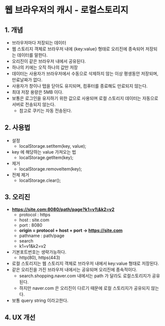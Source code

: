 # 웹 브라우저의 캐시 - 로컬스토리지

## 1. 개념&#x20;

* 브라우저마다 저장되는 데이터&#x20;
* 웹 스토리지 객체로 브라우저 내에 {key:value} 형태로 오리진에 종속되어 저장되는 데이터를 말한다.&#x20;
* 오리진이 같은 브라우저 내에서 공유된다.&#x20;
* 하나의 키에는 오직 하나의 값만 저장&#x20;
* 데이터는 사용자가 브라우저에서 수동으로 삭제하지 않는 이상 평생동안 저장되며, 만료날짜가 없다.&#x20;
* 사용자가 창이나 탭을 닫아도 유지되며, 컴퓨터를 종료해도 만료되지 않는다.&#x20;
* 최대 저장 용량은 5MB 이다.&#x20;
* 보통은 로그인을 유지하기 위한 값으로 사용되며 로컬 스토리지 데이터는 자동으로 서버로 전송되지 않는다.&#x20;
  * 참고로 쿠키는 자동 전송된다.&#x20;

## 2. 사용법&#x20;

* 설정
  * localStorage.setItem(key, value);&#x20;
* key 에 해당하는 value 가져오는 법&#x20;
  * localStorage.getItem(key);
* 제거&#x20;
  * localStorage.removeItem(key);
* 전체 제거&#x20;
  * localStorage.clear();

## 3. 오리진&#x20;

* **https://site.com:8080/path/page?k1=v1\&k2=v2**
  * protocol : https
  * host : site.com
  * port : 8080&#x20;
  * **origin = protocol + host + port -> https://site.com**
  * pathname : path/page
  * search
  * k1=v1\&k2=v2
* 기본포트번호는 생략가능하다. &#x20;
  * http(80), https(443)&#x20;
* 로컬 스토리지는 웹 스토리지 객체로 브라우저 내에서 key:value 형태로 저장된다.&#x20;
* 같은 오리진을 가진 브라우저 내에서는 공유되며 오리진에 종속적이다.&#x20;
  * search.shopping.naver.com 내에서는 path 가 달라도 로컬스토리지가 공유된다.&#x20;
  * 하지만 naver.com 은 오리진이 다르기 때문에 로컬 스토리지가 공유되지 않는다.&#x20;
* 보통 query string 이라고한다.&#x20;

## 4. UX 개선&#x20;



